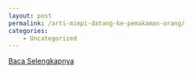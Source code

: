 ```yaml
---
layout: post
permalink: /arti-mimpi-datang-ke-pemakaman-orang/
categories:
    - Uncategorized
---
```


[Baca Selengkapnya](/09)